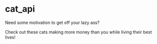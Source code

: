 # cat_api

Need some motivation to get off your lazy ass?

Check out these cats making more money than you while living their best lives!